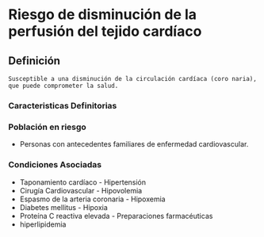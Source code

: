 # Riesgo de disminución de la perfusión del tejido cardíaco
## Definición
	Susceptible a una disminución de la circulación cardíaca (coro naria), que puede comprometer la salud.

### Caracteristicas Definitorias


### Población en riesgo
- Personas con antecedentes 
familiares de enfermedad 
cardiovascular.

### Condiciones Asociadas
- Taponamiento cardíaco  - Hipertensión  
- Cirugía Cardiovascular  - Hipovolemia  
- Espasmo de la arteria 
coronaria  - Hipoxemia  
- Diabetes mellitus  - Hipoxia  
- Proteína C reactiva elevada  - Preparaciones 
farmacéuticas   
- hiperlipidemia

